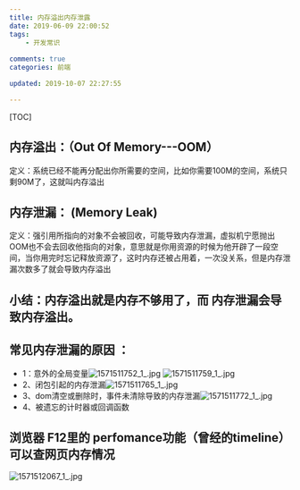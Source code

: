 ```yaml
---
title: 内存溢出内存泄露
date: 2019-06-09 22:00:52
tags:
    - 开发常识
    
comments: true
categories: 前端

updated: 2019-10-07 22:27:55

---
```


[TOC]



## 内存溢出：（Out Of Memory---OOM）

定义：系统已经不能再分配出你所需要的空间，比如你需要100M的空间，系统只剩90M了，这就叫内存溢出

## 内存泄漏： (Memory Leak)

定义：强引用所指向的对象不会被回收，可能导致内存泄漏，虚拟机宁愿抛出OOM也不会去回收他指向的对象，意思就是你用资源的时候为他开辟了一段空间，当你用完时忘记释放资源了，这时内存还被占用着，一次没关系，但是内存泄漏次数多了就会导致内存溢出



## 小结：内存溢出就是内存不够用了，而 内存泄漏会导致内存溢出。



## 常见内存泄漏的原因 ：

- 1：意外的全局变量![1571511752_1_.jpg](https://i.loli.net/2019/10/20/SpvPedht95U2ERs.png)
  ![1571511759_1_.jpg](https://i.loli.net/2019/10/20/rOaDVCLbBzE4Plw.png)
- 2、闭包引起的内存泄漏![1571511765_1_.jpg](https://i.loli.net/2019/10/20/gcmSrhF1OsI4J5l.png)
- 3、dom清空或删除时，事件未清除导致的内存泄漏![1571511772_1_.jpg](https://i.loli.net/2019/10/20/S75LWjDpTP8dit6.png)
- 4、被遗忘的计时器或回调函数

## 浏览器 F12里的 perfomance功能（曾经的timeline）可以查网页内存情况

![1571512067_1_.jpg](https://i.loli.net/2019/10/20/ZGdBvxMnKLOqtwJ.png)

